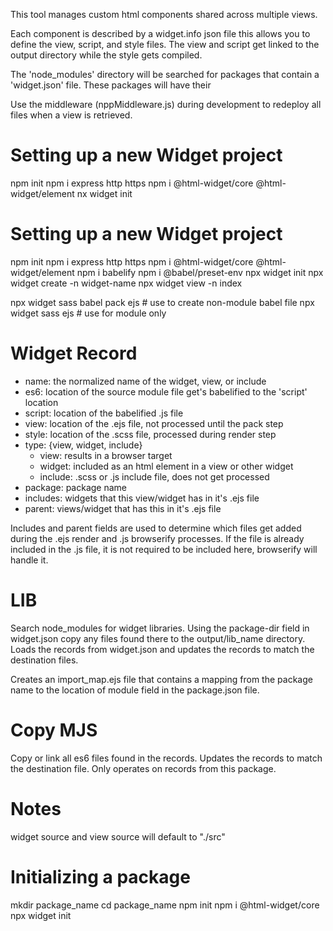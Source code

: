 This tool manages custom html components shared across multiple views.

Each component is described by a widget.info json file this allows you to define
the view, script, and style files.  The view and script get linked to the output
directory while the style gets compiled.

The 'node_modules' directory will be searched for packages that contain a 'widget.json' 
file.  These packages will have their 

Use the middleware (nppMiddleware.js) during development to redeploy all files
when a view is retrieved.  

Setting up a new Widget project
===============================

npm init
npm i express http https
npm i @html-widget/core @html-widget/element
nx widget init

Setting up a new Widget project
===============================

npm init
npm i express http https
npm i @html-widget/core @html-widget/element
npm i babelify
npm i @babel/preset-env
npx widget init
npx widget create -n widget-name
npx widget view -n index

npx widget sass babel pack ejs # use to create non-module babel file
npx widget sass ejs # use for module only

Widget Record
=============

- name: the normalized name of the widget, view, or include
- es6: location of the source module file get's babelified to the 'script' location
- script: location of the babelified .js file
- view: location of the .ejs file, not processed until the pack step
- style: location of the .scss file, processed during render step
- type: {view, widget, include}
  - view: results in a browser target
  - widget: included as an html element in a view or other widget
  - include: .scss or .js include file, does not get processed
- package: package name
- includes: widgets that this view/widget has in it's .ejs file
- parent: views/widget that has this in it's .ejs file

Includes and parent fields are used to determine which files get added during the .ejs render 
and .js browserify processes.  If the file is already included in the .js file, it is not required
to be included here, browserify will handle it.

LIB
===
Search node_modules for widget libraries.
Using the package-dir field in widget.json
copy any files found there to the output/lib_name 
directory. Loads the records from widget.json and 
updates the records to match the destination
files.

Creates an import_map.ejs file that contains a mapping from
the package name to the location of module field in the
package.json file.

Copy MJS
========
Copy or link all es6 files found in the records.
Updates the records to match the destination file.
Only operates on records from this package.
  
Notes
=====

widget source and view source will default to "./src"

Initializing a package
======================

mkdir package_name
cd package_name
npm init
npm i @html-widget/core
npx widget init
